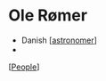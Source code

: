 # Ole Rømer

- Danish [[astronomer]]
- 

[[People]]

[//begin]: # "Autogenerated link references for markdown compatibility"
[astronomer]: astronomer "Astronomer"
[People]: people "People"
[//end]: # "Autogenerated link references"